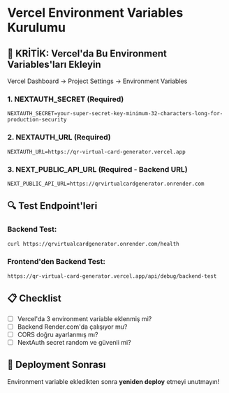 # Vercel Environment Variables Kurulumu

## 🚨 KRİTİK: Vercel'da Bu Environment Variables'ları Ekleyin

Vercel Dashboard → Project Settings → Environment Variables

### 1. **NEXTAUTH_SECRET** (Required)
```
NEXTAUTH_SECRET=your-super-secret-key-minimum-32-characters-long-for-production-security
```

### 2. **NEXTAUTH_URL** (Required)
```
NEXTAUTH_URL=https://qr-virtual-card-generator.vercel.app
```

### 3. **NEXT_PUBLIC_API_URL** (Required - Backend URL)
```
NEXT_PUBLIC_API_URL=https://qrvirtualcardgenerator.onrender.com
```

## 🔍 Test Endpoint'leri

### Backend Test:
```bash
curl https://qrvirtualcardgenerator.onrender.com/health
```

### Frontend'den Backend Test:
```
https://qr-virtual-card-generator.vercel.app/api/debug/backend-test
```

## 📋 Checklist

- [ ] Vercel'da 3 environment variable eklenmiş mi?
- [ ] Backend Render.com'da çalışıyor mu?
- [ ] CORS doğru ayarlanmış mı?
- [ ] NextAuth secret random ve güvenli mi?

## 🚨 Deployment Sonrası

Environment variable ekledikten sonra **yeniden deploy** etmeyi unutmayın!
